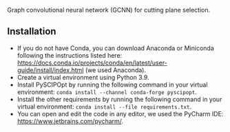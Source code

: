Graph convolutional neural network (GCNN) for cutting plane selection.

## Installation

- If you do not have Conda, you can download Anaconda or Miniconda following the instructions listed
  here: https://docs.conda.io/projects/conda/en/latest/user-guide/install/index.html (we used Anaconda).
- Create a virtual environment using Python 3.9.
- Install PySCIPOpt by running the following command in your virtual
  environment: ```conda install --channel conda-forge pyscipopt```.
- Install the other requirements by running the following command in your virtual
  environment: ```conda install --file requirements.txt```.
- You can open and edit the code in any editor, we used the PyCharm IDE: https://www.jetbrains.com/pycharm/.